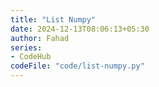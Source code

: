 ```yaml
---
title: "List Numpy"
date: 2024-12-13T08:06:13+05:30
author: Fahad
series:
- CodeHub
codeFile: "code/list-numpy.py"
---
```

